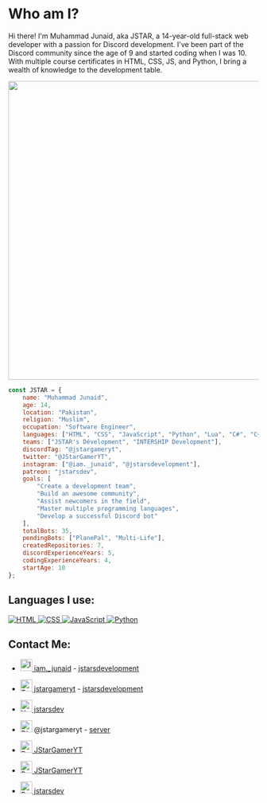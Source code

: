 # Who am I?

Hi there! I'm Muhammad Junaid, aka JSTAR, a 14-year-old full-stack web developer with a passion for Discord development. I've been part of the Discord community since the age of 9 and started coding when I was 10. With multiple course certificates in HTML, CSS, JS, and Python, I bring a wealth of knowledge to the development table.

<img src="https://i.imgur.com/8D1fILf.png" height="auto" width="600px">

```js
const JSTAR = {
    name: "Muhammad Junaid",
    age: 14,
    location: "Pakistan",
    religion: "Muslim",
    occupation: "Software Engineer",
    languages: ["HTML", "CSS", "JavaScript", "Python", "Lua", "C#", "C++"],
    teams: ["JSTAR's Dévelopment", "INTERSHIP Development"],
    discordTag: "@jstargameryt",
    twitter: "@JStarGamerYT",
    instagram: ["@iam._junaid", "@jstarsdevelopment"],
    patreon: "jstarsdev",
    goals: [
        "Create a development team",
        "Build an awesome community",
        "Assist newcomers in the field",
        "Master multiple programming languages",
        "Develop a successful Discord bot"
    ],
    totalBots: 35,
    pendingBots: ["PlanePal", "Multi-Life"],
    createdRepositories: 7,
    discordExperienceYears: 5,
    codingExperienceYears: 4,
    startAge: 10
};
```

## Languages I use:
<a href="https://developer.mozilla.org/en-US/docs/Web/HTML" target="_blank" rel="noopener noreferrer">
  <img src="https://img.icons8.com/color/48/000000/html-5--v1.png" alt="HTML" title="HTML">
</a>
<a href="https://developer.mozilla.org/en-US/docs/Web/CSS" target="_blank" rel="noopener noreferrer">
  <img src="https://img.icons8.com/color/48/000000/css3.png" alt="CSS" title="CSS">
</a>
<a href="https://developer.mozilla.org/en-US/docs/Web/JavaScript" target="_blank" rel="noopener noreferrer">
  <img src="https://img.icons8.com/color/48/000000/javascript--v1.png" alt="JavaScript" title="JavaScript">
</a>
<a href="https://www.python.org/" target="_blank" rel="noopener noreferrer">
  <img src="https://img.icons8.com/color/48/000000/python--v1.png" alt="Python" title="Python">
</a>
</div>

## Contact Me:

- [<img src="https://img.icons8.com/color/48/000000/instagram-new--v2.png" alt="Instagram" width="24"/> iam._junaid](https://instagram.com/iam._junaid) - [jstarsdevelopment](https://instagram.com/jstarsdevelopment)

- [<img src="https://img.icons8.com/color/48/000000/twitter--v2.png" alt="Twitter" width="24"/> jstargameryt](https://twitter.com/jstargameryt) - [jstarsdevelopment](https://twitter.com/jstarsdevelopment)

- [<img src="https://img.icons8.com/color/48/000000/youtube-play--v2.png" alt="YouTube" width="24"/> jstarsdev](https://youtube.com/@jstarsdev)

- <img src="https://img.icons8.com/color/48/000000/discord-logo--v2.png" alt="Discord" width="24"/> @jstargameryt - [server](https://jstarsdev.github.io/discord)

- [<img src="https://img.icons8.com/color/48/000000/replit--v2.png" alt="Replit" width="24"/> JStarGamerYT](https://replit.com/@JStarGamerYT)

- [<img src="https://img.icons8.com/color/48/000000/reddit--v2.png" alt="Reddit" width="24"/> JStarGamerYT](https://reddit.com/user/JStarGamerYT)

- [<img src="https://img.icons8.com/color/48/000000/patreon--v2.png" alt="Patreon" width="24"/> jstarsdev](https://patreon.com/jstarsdev)
